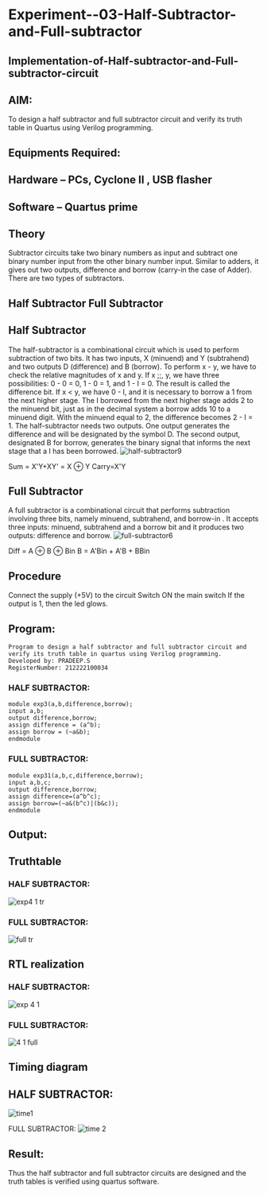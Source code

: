 # Experiment--03-Half-Subtractor-and-Full-subtractor
## Implementation-of-Half-subtractor-and-Full-subtractor-circuit
## AIM:
To design a half subtractor and full subtractor circuit and verify its truth table in Quartus using Verilog programming.

## Equipments Required:
## Hardware – PCs, Cyclone II , USB flasher
## Software – Quartus prime
## Theory
Subtractor circuits take two binary numbers as input and subtract one binary number input from the other binary number input. Similar to adders, it gives out two outputs, difference and borrow (carry-in the case of Adder). There are two types of subtractors.

## Half Subtractor Full Subtractor
## Half Subtractor
The half-subtractor is a combinational circuit which is used to perform subtraction of two bits. It has two inputs, X (minuend) and Y (subtrahend) and two outputs D (difference) and B (borrow). To perform x - y, we have to check the relative magnitudes of x and y. If x ;;, y, we have three possibilities: 0 - 0 = 0, 1 - 0 = 1, and 1 - I = 0. The result is called the difference bit. If x < y, we have 0 - I, and it is necessary to borrow a 1 from the next higher stage. The I borrowed from the next higher stage adds 2 to the minuend bit, just as in the decimal system a borrow adds 10 to a minuend digit. With the minuend equal to 2, the difference becomes 2 - I = 1. The half-subtractor needs two outputs. One output generates the difference and will be designated by the symbol D. The second output, designated B for borrow, generates the binary signal that informs the next stage that a I has been borrowed.
![half-subtractor9](https://user-images.githubusercontent.com/36288975/166112538-58c3bc7c-ee5d-4e6a-ac8d-8e8328efe27a.png)


Sum = X'Y+XY' = X ⊕ Y
Carry=X'Y

## Full Subtractor
A full subtractor is a combinational circuit that performs subtraction involving three bits, namely minuend, subtrahend, and borrow-in . It accepts three inputs: minuend, subtrahend and a borrow bit and it produces two outputs: difference and borrow. 
![full-subtractor6](https://user-images.githubusercontent.com/36288975/166112541-24c68359-3de8-4674-ae22-8272ffc385ed.png)


Diff = A ⊕ B ⊕ Bin B = A'Bin + A'B + BBin

## Procedure



Connect the supply (+5V) to the circuit Switch ON the main switch If the output is 1, then the led glows.


## Program:
```
Program to design a half subtractor and full subtractor circuit and verify its truth table in quartus using Verilog programming.
Developed by: PRADEEP.S
RegisterNumber: 212222100034 
```
### HALF SUBTRACTOR:
```
module exp3(a,b,difference,borrow);
input a,b;
output difference,borrow;
assign difference = (a^b);
assign borrow = (~a&b);
endmodule  
```   
### FULL SUBTRACTOR:
```
module exp31(a,b,c,difference,borrow);
input a,b,c;
output difference,borrow;
assign difference=(a^b^c);
assign borrow=(~a&(b^c)|(b&c));
endmodule
```
## Output:

## Truthtable

### HALF SUBTRACTOR:
![exp4 1 tr](https://user-images.githubusercontent.com/120539823/230785711-cb86ef74-6d51-4909-90c6-2442d6a12f30.png)


### FULL SUBTRACTOR:
![full tr](https://user-images.githubusercontent.com/120539823/230785715-f2220f69-41a7-4d3d-b272-945a9b004359.png)

##  RTL realization
### HALF SUBTRACTOR:


![exp 4 1](https://user-images.githubusercontent.com/120539823/230786102-2b1cf2a9-7449-46ac-9cbc-4559d00b1b37.png)

### FULL SUBTRACTOR:

![4 1 full](https://user-images.githubusercontent.com/120539823/230786096-be9a9c62-3800-41b0-a5c5-0c55fd08f3f6.png)

## Timing diagram 

## HALF SUBTRACTOR:
![time1](https://user-images.githubusercontent.com/120539823/230786114-d59ca460-142e-423e-86bb-87a16027bae2.png)



FULL SUBTRACTOR:
![time 2](https://user-images.githubusercontent.com/120539823/230786128-133e5435-ca33-4c15-8e25-41121d4a8fb3.png)

## Result:
Thus the half subtractor and full subtractor circuits are designed and the truth tables is verified using quartus software.
